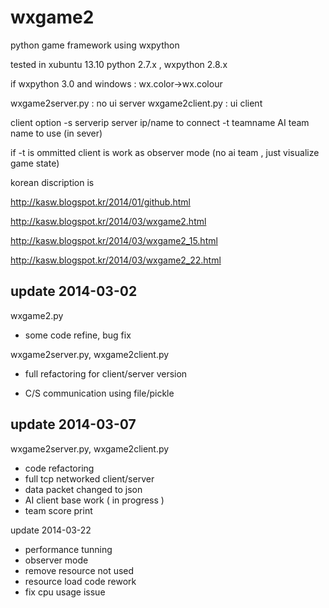 wxgame2
=======

python game framework using wxpython

tested in
xubuntu 13.10
python 2.7.x ,
wxpython 2.8.x

if wxpython 3.0 and windows :
    wx.color->wx.colour

wxgame2server.py : no ui server
wxgame2client.py : ui client

client option
-s serverip
  server ip/name to connect
-t teamname
  AI team name to use (in sever)

if -t is ommitted client is work as observer mode (no ai team , just visualize game state)

korean discription is

http://kasw.blogspot.kr/2014/01/github.html

http://kasw.blogspot.kr/2014/03/wxgame2.html

http://kasw.blogspot.kr/2014/03/wxgame2_15.html

http://kasw.blogspot.kr/2014/03/wxgame2_22.html

update 2014-03-02
----------------

wxgame2.py

- some code refine, bug fix

wxgame2server.py, wxgame2client.py

- full refactoring for client/server version

- C/S communication using file/pickle


update 2014-03-07
----------------

wxgame2server.py, wxgame2client.py

- code refactoring
- full tcp networked client/server
- data packet changed to json
- AI client base work ( in progress )
- team score print


update 2014-03-22

- performance tunning
- observer mode
- remove resource not used
- resource load code rework
- fix cpu usage issue
